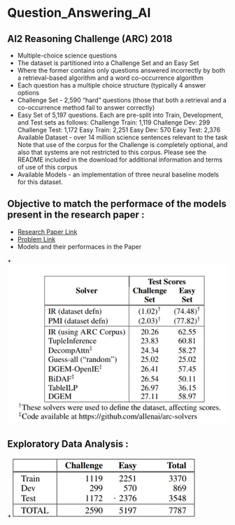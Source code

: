 # Question_Answering_AI
## AI2 Reasoning Challenge (ARC) 2018 

+ Multiple-choice science questions
+ The dataset is partitioned into a Challenge Set and an Easy Set 
+ Where the former contains only questions answered incorrectly by both a retrieval-based algorithm and a word co-occurrence algorithm 
+ Each question has a multiple choice structure (typically 4 answer options 
+ Challenge Set  - 2,590 “hard” questions (those that both a retrieval and a co-occurrence method fail to answer correctly)  
+ Easy Set of 5,197 questions. Each are pre-split into Train, Development, and Test sets as follows: Challenge Train: 1,119 Challenge Dev: 299 Challenge Test: 1,172 Easy Train: 2,251 Easy Dev: 570 Easy Test: 2,376 Available Dataset - over 14 million science sentences relevant to the task Note that use of the corpus for the Challenge is completely optional, and also that systems are not restricted to this corpus. Please see the README included in the download for additional information and terms of use of this corpus 
+ Available Models - an implementation of three neural baseline models for this dataset.


## Objective to match the performace of the models present in the research paper : 
+ [Research Paper Link](https://arxiv.org/pdf/1803.05457.pdf)
+ [Problem Link](https://allenai.org/data/arc)
+ Models and their performaces in the Paper

+![alt text](ResearchPaper_model_performance.PNG "Logo Title Text 1")

## Exploratory Data Analysis :
+![alt text](EDA_analysis/DatasetGrid.PNG "EDA image")



